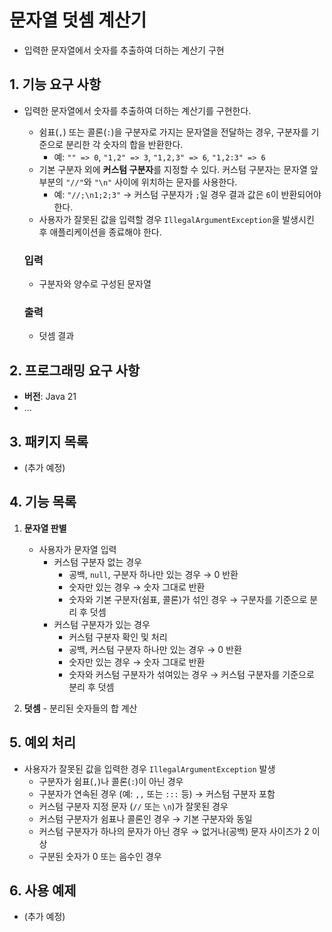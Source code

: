 # 문자열 덧셈 계산기
- 입력한 문자열에서 숫자를 추출하여 더하는 계산기 구현


## 1. 기능 요구 사항
- 입력한 문자열에서 숫자를 추출하여 더하는 계산기를 구현한다.
    - 쉼표(`,`) 또는 콜론(`:`)을 구분자로 가지는 문자열을 전달하는 경우, 구분자를 기준으로 분리한 각 숫자의 합을 반환한다.
        - 예: `"" => 0`, `"1,2" => 3`, `"1,2,3" => 6`, `"1,2:3" => 6`
    - 기본 구분자 외에 **커스텀 구분자**를 지정할 수 있다. 커스텀 구분자는 문자열 앞부분의 `"//"`와 `"\n"` 사이에 위치하는 문자를 사용한다.
        - 예: `"//;\n1;2;3"` → 커스텀 구분자가 `;`일 경우 결과 값은 `6`이 반환되어야 한다.
    - 사용자가 잘못된 값을 입력할 경우 `IllegalArgumentException`을 발생시킨 후 애플리케이션을 종료해야 한다.

    ### 입력
    - 구분자와 양수로 구성된 문자열
    
    ### 출력
    - 덧셈 결과

## 2. 프로그래밍 요구 사항
- **버전**: Java 21
- ...


## 3. 패키지 목록
- (추가 예정)

## 4. 기능 목록
1) **문자열 판별**
    - 사용자가 문자열 입력
        - 커스텀 구분자 없는 경우
            - 공백, `null`, 구분자 하나만 있는 경우 → 0 반환
            - 숫자만 있는 경우 → 숫자 그대로 반환
            - 숫자와 기본 구분자(쉼표, 콜론)가 섞인 경우 → 구분자를 기준으로 분리 후 덧셈
        - 커스텀 구분자가 있는 경우
            - 커스텀 구분자 확인 및 처리
            - 공백, 커스텀 구분자 하나만 있는 경우 → 0 반환
            - 숫자만 있는 경우 → 숫자 그대로 반환
            - 숫자와 커스텀 구분자가 섞여있는 경우 → 커스텀 구분자를 기준으로 분리 후 덧셈


2) **덧셈**
       - 분리된 숫자들의 합 계산

## 5. 예외 처리
- 사용자가 잘못된 값을 입력한 경우 `IllegalArgumentException` 발생
    - 구분자가 쉼표(`,`)나 콜론(`:`)이 아닌 경우
    - 구분자가 연속된 경우 (예: `,,` 또는 `:::` 등) → 커스텀 구분자 포함
    - 커스텀 구분자 지정 문자 (`//` 또는 `\n`)가 잘못된 경우
    - 커스텀 구분자가 쉼표나 콜론인 경우 → 기본 구분자와 동일
    - 커스텀 구분자가 하나의 문자가 아닌 경우 → 없거나(공백) 문자 사이즈가 2 이상
    - 구분된 숫자가 0 또는 음수인 경우

## 6. 사용 예제
- (추가 예정)


